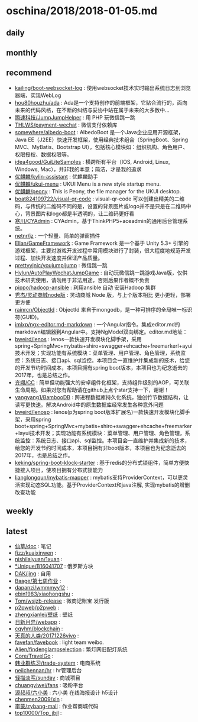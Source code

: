 # oschina/2018/2018-01-05.md



## daily



## monthly



## recommend

- [kailing/boot-websocket-log](http://git.oschina.net/kailing/boot-websocket-log) : 使用websocket技术实时输出系统日志到浏览器端，实现WebLog
- [hou80houzhu/ada](http://git.oschina.net/hou80houzhu/ada) : Ada是一个支持创作的前端框架，它贴合流行的，面向未来的代码风格，在不断的纠结与妥协中站在属于未来的大多数中...
- [腾速科技/JumpJumpHelper](http://git.oschina.net/ycgpp/JumpJumpHelper) : 用 PHP 玩微信跳一跳
- [THLWS/payment-wechat](http://git.oschina.net/thlws/payment-wechat) : 微信支付依赖库
- [somewhere/albedo-boot](http://git.oschina.net/albedo/albedo-boot) : AlbedoBoot 是一个Java企业应用开源框架，Java EE（J2EE）快速开发框架，使用经典技术组合（SpringBoot、Spring MVC、MyBatis、Bootstrap UI），包括核心模块如：组织机构、角色用户、权限授权、数据权限等。
- [idea4good/GuiLiteSamples](http://git.oschina.net/idea4good/GuiLiteSamples) : 横跨所有平台（IOS, Android, Linux, Windows, Mac），并非我的本意；简洁，才是我的追求
- [优麒麟/kylin-assistant](http://git.oschina.net/ubuntukylin/kylin-assistant) : 优麒麟助手
- [优麒麟/ukui-menu](http://git.oschina.net/ubuntukylin/ukui-menu) : UKUI Menu is a new style startup menu.
- [优麒麟/peony](http://git.oschina.net/ubuntukylin/peony) : This is Peony, the file manager for the UKUI desktop.
- [boat824109722/visual-qr-code](http://git.oschina.net/boat824109722/visual-qr-code) : visual-qr-code 可以创建出精美的二维码，与传统的二维码不同的是，设置的背景图片或logo并不是只是在二维码中心，背景图片和logo都是半透明的，让二维码更好看
- [寒川/CYAdmin](http://git.oschina.net/hanchuan/cycms) : CYAdmin，基于ThinkPHP5+aceadmin的通用后台管理系统。
- [netnr/jz](http://git.oschina.net/netnr/jz) : 一个轻量、简单的弹窗插件
- [Ellan/GameFramework](http://git.oschina.net/jiangyin/GameFramework) : Game Framework 是一个基于 Unity 5.3+ 引擎的游戏框架，主要对游戏开发过程中常用模块进行了封装，很大程度地规范开发过程、加快开发速度并保证产品质量。
- [prettyyjnic/youjumpijump](http://git.oschina.net/stuinfer/youjumpijump) : 微信跳一跳
- [Hylun/AutoPlayWechatJumpGame](http://git.oschina.net/hylun/AutoPlayWechatJumpGame) : 自动玩微信跳一跳游戏Java版，仅供技术研究使用，请勿用于非法用途，否则后果作者概不负责
- [pippo/hadoop-ansible](http://git.oschina.net/pippozq/hadoop-ansible) : 利用ansible 自动 安装Hadoop 集群
- [秀杰/灵动商城node版](http://git.oschina.net/laeser/lendoo-web) : 灵动商城 Node 版，与上个版本相比 更小更轻，部署更方便
- [rainrcn/ObjectId](http://git.oschina.net/rainrcn/ObjectId) : ObjectId 来自于mongodb，是一种可排序的全局唯一标识符(GUID)。
- [imlxp/ngx-editor.md-markdown](http://git.oschina.net/imlxp/ngx-editor.md-markdown) : 一个Angular指令。集成editor.md的markdown编辑器到Angular中。支持NgModel双向绑定。editor.md地址：
- [bweird/lenos](http://git.oschina.net/bweird/lenos) : lenos一款快速开发模块化脚手架，采用spring+SpringMvc+mybatis+shiro+swagger+ehcache+freemarkerl+ayui技术开发；实现功能有系统模块：菜单管理、用户管理、角色管理，系统监控：系统日志、接口api、sql监控。本项目会一直维护并集成新的技术，给您的开发节约时间成本，本项目拥有spring boot版本，本项目也为纪念逝去的2017年，也是总结之作。
- [齐翊/CC](http://git.oschina.net/luckybilly/CC) : 简单但功能强大的安卓组件化框架，支持组件级别的AOP，可关联生命周期。如果对您有帮助请在github上点个star支持一下，谢谢！
- [yangyang1/BambooDB](http://git.oschina.net/836673942/Bamboo) : 跨进程数据库持久化系统，独创竹节数据结构，让读写更快速。解决Android中的原生数据库经常发生各种意外问题
- [bweird/lenosp](http://git.oschina.net/bweird/lenosp) : lenos(p为spring boot版本扩展名)一款快速开发模块化脚手架，采用spring boot+spring+SpringMvc+mybatis+shiro+swagger+ehcache+freemarker+layui技术开发；实现功能有系统模块：菜单管理、用户管理、角色管理，系统监控：系统日志、接口api、sql监控。本项目会一直维护并集成新的技术，给您的开发节约时间成本，本项目拥有非boot版本，本项目也为纪念逝去的2017年，也是总结之作。
- [keking/spring-boot-klock-starter](http://git.oschina.net/kekingcn/spring-boot-klock-starter) : 基于redis的分布式锁组件，简单方便快捷接入项目，使项目拥有分布式锁能力
- [lianglongqun/mybatis-mapper](http://git.oschina.net/jscode/mybatis-mapper) : mybatis支持ProviderContext，可以更灵活实现动态SQL功能。基于ProviderContext和java注解, 实现mybatis的增删改查功能


## weekly



## latest

- [仙草/doc](http://git.oschina.net/alfs/doc) : 笔记
- [fizz/kuaixinwen](http://git.oschina.net/fizz/kuaixinwen) : 
- [nishilaiyuan/1xuan](http://git.oschina.net/open-source/1xuan) : 
- [°Unique/B16041707](http://git.oschina.net/unique97/B16041707) : 俄罗斯方块
- [DAK/jing](http://git.oschina.net/DArchieK/jing) : 自用
- [Baage/第七周作业](http://git.oschina.net/Baageer/AI_week7) : 
- [dapanzi/wmmmyy12](http://git.oschina.net/jinmenging/wmmmyy12) : 
- [ebin1983/xiaohongshu](http://git.oschina.net/ebin/xiaohongshu) : 
- [Tom/wsjzb-release](http://git.oschina.net/tomlike/wsjzb-release) : 微商记账宝 发行版
- [p2pweb/p2pweb](http://git.oschina.net/p2pweb/p2pweb) : 
- [zhengxianlei/壁纸](http://git.oschina.net/zhengxianlei/BiZhi) : 壁纸
- [日新月异/webapp](http://git.oschina.net/cn_shili/webapp) : 
- [cqyhm/blockchain](http://git.oschina.net/qingshan/blockchain) : 
- [天真的人类/20171226vivo](http://git.oschina.net/RenLuTing/20171226vivo) : 
- [favefan/favebook](http://git.oschina.net/favefan/favebook) : light team weibo.
- [Alien/findenglampselection](http://git.oschina.net/AlienHuang/findenglampselection) : 繁灯网旧配灯系统
- [Core/TravelGo](http://git.oschina.net/core00077/TravelGo) : 
- [韩业群练习/trade-system](http://git.oschina.net/hanyequn_exercise/trade-system) : 电商系统
- [neilchennan/hr](http://git.oschina.net/neilchennan/hr) : hr管理后台
- [轻描淡写/sunday](http://git.oschina.net/abcdexx/sunday) : 商城项目
- [chuangyiwei/fans](http://git.oschina.net/xiaoyaodayang/fans) : 吸粉平台
- [源叔叔/六小美](http://git.oschina.net/mrpant/LiuXiaoMei) : 六小美 在线海报设计 h5设计
- [chenmen2009/xin](http://git.oschina.net/chenmen2009/xin) : 
- [李蒙/zybang-mall](http://git.oschina.net/m_v/zybang-mall) : 作业帮商城代码
- [top10000/Top_jbjl](http://git.oschina.net/top1000/Top_jbjl) : 